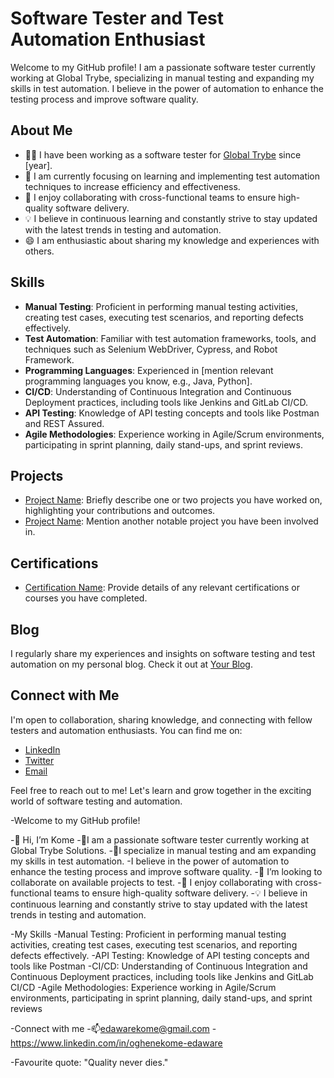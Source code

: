 
# Software Tester and Test Automation Enthusiast

Welcome to my GitHub profile! I am a passionate software tester currently working at Global Trybe, specializing in manual testing and expanding my skills in test automation. I believe in the power of automation to enhance the testing process and improve software quality.

## About Me

- 🧑‍💻 I have been working as a software tester for [Global Trybe](https://www.globaltrybe.com) since [year].
- 🌱 I am currently focusing on learning and implementing test automation techniques to increase efficiency and effectiveness.
- 👯 I enjoy collaborating with cross-functional teams to ensure high-quality software delivery.
- 💡 I believe in continuous learning and constantly strive to stay updated with the latest trends in testing and automation.
- 😄 I am enthusiastic about sharing my knowledge and experiences with others.

## Skills

- **Manual Testing**: Proficient in performing manual testing activities, creating test cases, executing test scenarios, and reporting defects effectively.
- **Test Automation**: Familiar with test automation frameworks, tools, and techniques such as Selenium WebDriver, Cypress, and Robot Framework.
- **Programming Languages**: Experienced in [mention relevant programming languages you know, e.g., Java, Python].
- **CI/CD**: Understanding of Continuous Integration and Continuous Deployment practices, including tools like Jenkins and GitLab CI/CD.
- **API Testing**: Knowledge of API testing concepts and tools like Postman and REST Assured.
- **Agile Methodologies**: Experience working in Agile/Scrum environments, participating in sprint planning, daily stand-ups, and sprint reviews.

## Projects

- [Project Name](link): Briefly describe one or two projects you have worked on, highlighting your contributions and outcomes.
- [Project Name](link): Mention another notable project you have been involved in.

## Certifications

- [Certification Name](link): Provide details of any relevant certifications or courses you have completed.

## Blog

I regularly share my experiences and insights on software testing and test automation on my personal blog. Check it out at [Your Blog](link).

## Connect with Me

I'm open to collaboration, sharing knowledge, and connecting with fellow testers and automation enthusiasts. You can find me on:

- [LinkedIn](https://www.linkedin.com/in/yourprofile)
- [Twitter](https://twitter.com/yourhandle)
- [Email](mailto:youremail@example.com)

Feel free to reach out to me! Let's learn and grow together in the exciting world of software testing and automation.



-Welcome to my GitHub profile! 

-👋 Hi, I’m Kome
-👀I am a passionate software tester currently working at Global Trybe Solutions.
-🌱I specialize in manual testing and am expanding my skills in test automation. 
-I believe in the power of automation to enhance the testing process and improve software quality.
-💞️ I’m looking to collaborate on available projects to test.
-👯 I enjoy collaborating with cross-functional teams to ensure high-quality software delivery.
-💡 I believe in continuous learning and constantly strive to stay updated with the latest trends in testing and automation.

-My Skills
-Manual Testing: Proficient in performing manual testing activities, creating test cases, executing test scenarios, and reporting defects effectively.
-API Testing: Knowledge of API testing concepts and tools like Postman
-CI/CD: Understanding of Continuous Integration and Continuous Deployment practices, including tools like Jenkins and GitLab CI/CD
-Agile Methodologies: Experience working in Agile/Scrum environments, participating in sprint planning, daily stand-ups, and sprint reviews

-Connect with me
-📫edawarekome@gmail.com
-https://www.linkedin.com/in/oghenekome-edaware

-Favourite quote: "Quality never dies." 


<!---
MissKome/MissKome is a ✨ special ✨ repository because its `README.md` (this file) appears on your GitHub profile.
You can click the Preview link to take a look at your changes.
--->
